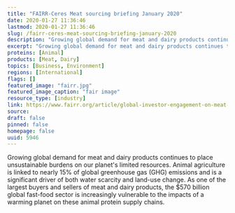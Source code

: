 ```yaml
---
title: "FAIRR-Ceres Meat sourcing briefing January 2020"
date: 2020-01-27 11:36:46
lastmod: 2020-01-27 11:36:46
slug: /fairr-ceres-meat-sourcing-briefing-january-2020
description: "Growing global demand for meat and dairy products continues to place unsustainable burdens on our planet’s limited resources. Animal agriculture is linked to nearly 15% of global greenhouse gas (GHG) emissions and is a significant driver of both water scarcity and land-use change. As one of the largest buyers and sellers of meat and dairy products, the $570 billion global fast-food sector is increasingly vulnerable to the impacts of a warming planet on these animal protein supply chains."
excerpt: "Growing global demand for meat and dairy products continues to place unsustainable burdens on our planet’s limited resources. Animal agriculture is linked to nearly 15% of global greenhouse gas (GHG) emissions and is a significant driver of both water scarcity and land-use change. As one of the largest buyers and sellers of meat and dairy products, the $570 billion global fast-food sector is increasingly vulnerable to the impacts of a warming planet on these animal protein supply chains."
proteins: [Animal]
products: [Meat, Dairy]
topics: [Business, Environment]
regions: [International]
flags: []
featured_image: "fairr.jpg"
featured_image_caption: "fair image"
resource_type: [industry]
link: https://www.fairr.org/article/global-investor-engagement-on-meat-sourcing/
source: 
draft: false
pinned: false
homepage: false
uuid: 5946
---
```

Growing global demand for meat and dairy products continues to place
unsustainable burdens on our planet's limited resources. Animal
agriculture is linked to nearly 15% of global greenhouse gas (GHG)
emissions and is a significant driver of both water scarcity and
land-use change. As one of the largest buyers and sellers of meat and
dairy products, the \$570 billion global fast-food sector is
increasingly vulnerable to the impacts of a warming planet on these
animal protein supply chains.
